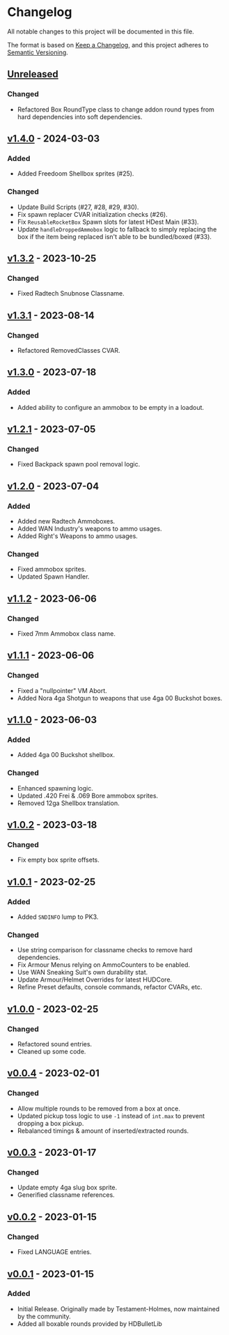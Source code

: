 # Changelog

All notable changes to this project will be documented in this file.

The format is based on [Keep a Changelog](https://keepachangelog.com/en/1.1.0/),
and this project adheres to [Semantic Versioning](https://semver.org/spec/v2.0.0.html).

## [Unreleased]

### Changed

-   Refactored Box RoundType class to change addon round types from hard dependencies into soft dependencies.

## [v1.4.0] - 2024-03-03

### Added

-   Added Freedoom Shellbox sprites (#25).

### Changed

-   Update Build Scripts (#27, #28, #29, #30).
-   Fix spawn replacer CVAR initialization checks (#26).
-   Fix `ReusableRocketBox` Spawn slots for latest HDest Main (#33).
-   Update `handleDroppedAmmobox` logic to fallback to simply replacing the box if the item being replaced isn't able to be bundled/boxed (#33).

## [v1.3.2] - 2023-10-25

### Changed

-   Fixed Radtech Snubnose Classname.

## [v1.3.1] - 2023-08-14

### Changed

-   Refactored RemovedClasses CVAR.

## [v1.3.0] - 2023-07-18

### Added

-   Added ability to configure an ammobox to be empty in a loadout.

## [v1.2.1] - 2023-07-05

### Changed

-   Fixed Backpack spawn pool removal logic.

## [v1.2.0] - 2023-07-04

### Added

-   Added new Radtech Ammoboxes.
-   Added WAN Industry's weapons to ammo usages.
-   Added Right's Weapons to ammo usages.

### Changed

-   Fixed ammobox sprites.
-   Updated Spawn Handler.

## [v1.1.2] - 2023-06-06

### Changed

-   Fixed 7mm Ammobox class name.

## [v1.1.1] - 2023-06-06

### Changed

-   Fixed a "nullpointer" VM Abort.
-   Added Nora 4ga Shotgun to weapons that use 4ga 00 Buckshot boxes.

## [v1.1.0] - 2023-06-03

### Added

-   Added 4ga 00 Buckshot shellbox.

### Changed

-   Enhanced spawning logic.
-   Updated .420 Frei & .069 Bore ammobox sprites.
-   Removed 12ga Shellbox translation.

## [v1.0.2] - 2023-03-18

### Changed

-   Fix empty box sprite offsets.

## [v1.0.1] - 2023-02-25

### Added

-   Added `SNDINFO` lump to PK3.

### Changed

-   Use string comparison for classname checks to remove hard dependencies.
-   Fix Armour Menus relying on AmmoCounters to be enabled.
-   Use WAN Sneaking Suit's own durability stat.
-   Update Armour/Helmet Overrides for latest HUDCore.
-   Refine Preset defaults, console commands, refactor CVARs, etc.

## [v1.0.0] - 2023-02-25

### Changed

-   Refactored sound entries.
-   Cleaned up some code.

## [v0.0.4] - 2023-02-01

### Changed

-   Allow multiple rounds to be removed from a box at once.
-   Updated pickup toss logic to use `-1` instead of `int.max` to prevent dropping a box pickup.
-   Rebalanced timings & amount of inserted/extracted rounds.

## [v0.0.3] - 2023-01-17

### Changed

-   Update empty 4ga slug box sprite.
-   Generified classname references.

## [v0.0.2] - 2023-01-15

### Changed

-   Fixed LANGUAGE entries.

## [v0.0.1] - 2023-01-15

### Added

-   Initial Release.  Originally made by Testament-Holmes, now maintained by the community.
-   Added all boxable rounds provided by HDBulletLib

[Unreleased]: https://github.com/HDest-Community/reusable-ammoboxes/compare/v1.4.0...HEAD

[v1.4.0]: https://github.com/HDest-Community/reusable-ammoboxes/compare/v1.3.2...v1.4.0

[v1.3.2]: https://github.com/HDest-Community/reusable-ammoboxes/compare/v1.3.1..v1.3.2

[v1.3.1]: https://github.com/HDest-Community/reusable-ammoboxes/compare/v1.3.0..v1.3.1

[v1.3.0]: https://github.com/HDest-Community/reusable-ammoboxes/compare/v1.2.1..v1.3.0

[v1.2.1]: https://github.com/HDest-Community/reusable-ammoboxes/compare/v1.2.0..v1.2.1

[v1.2.0]: https://github.com/HDest-Community/reusable-ammoboxes/compare/v1.1.2..v1.2.0

[v1.1.2]: https://github.com/HDest-Community/reusable-ammoboxes/compare/v1.1.1..v1.1.2

[v1.1.1]: https://github.com/HDest-Community/reusable-ammoboxes/compare/v1.1.0..v1.1.1

[v1.1.0]: https://github.com/HDest-Community/reusable-ammoboxes/compare/v1.0.2..v1.1.0

[v1.0.2]: https://github.com/HDest-Community/reusable-ammoboxes/compare/v1.0.1..v1.0.2

[v1.0.1]: https://github.com/HDest-Community/reusable-ammoboxes/compare/v1.0.0..v1.0.1

[v1.0.0]: https://github.com/HDest-Community/reusable-ammoboxes/compare/v0.0.4..v1.0.0

[v0.0.4]: https://github.com/HDest-Community/reusable-ammoboxes/compare/v0.0.3..v0.0.4

[v0.0.3]: https://github.com/HDest-Community/reusable-ammoboxes/compare/v0.0.2..v0.0.3

[v0.0.2]: https://github.com/HDest-Community/reusable-ammoboxes/compare/v0.0.1..v0.0.2

[v0.0.1]: https://github.com/HDest-Community/reusable-ammoboxes/releases/tag/v0.0.1

